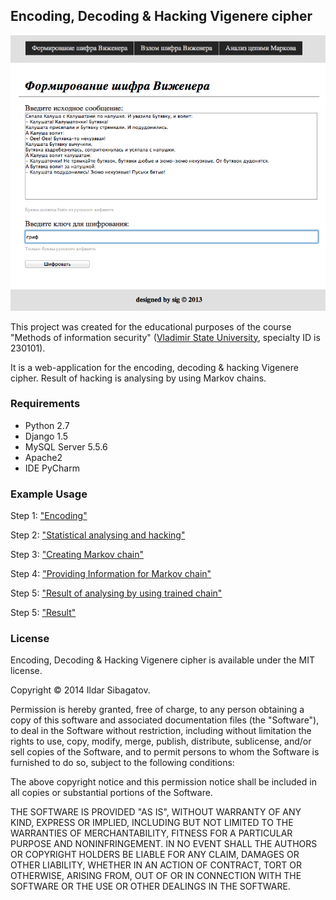 ## Encoding, Decoding & Hacking Vigenere cipher

![Stage 1](https://github.com/siggb/HackingVigenereCipher/blob/master/static/images/img1.png "Stage 1")

This project was created for the educational purposes of the course "Methods of information security" ([Vladimir State University](http://vlsu.ru), specialty ID is 230101).

It is a web-application for the encoding, decoding & hacking Vigenere cipher. Result of hacking is analysing by using Markov chains.

### Requirements

* Python 2.7
* Django 1.5
* MySQL Server 5.5.6
* Apache2
* IDE PyCharm

### Example Usage

Step 1: ["Encoding"](https://github.com/siggb/HackingVigenereCipher/blob/master/static/images/img1.png)

Step 2: ["Statistical analysing and hacking"](https://github.com/siggb/HackingVigenereCipher/blob/master/static/images/img2.png)

Step 3: ["Creating Markov chain"](https://github.com/siggb/HackingVigenereCipher/blob/master/static/images/img3.png)

Step 4: ["Providing Information for Markov chain"](https://github.com/siggb/HackingVigenereCipher/blob/master/static/images/img4.png)

Step 5: ["Result of analysing by using trained chain"](https://github.com/siggb/HackingVigenereCipher/blob/master/static/images/img5.png)

Step 5: ["Result"](https://github.com/siggb/HackingVigenereCipher/blob/master/static/images/img5.png)

### License

Encoding, Decoding & Hacking Vigenere cipher is available under the MIT license.

Copyright © 2014 Ildar Sibagatov.

Permission is hereby granted, free of charge, to any person obtaining a copy of this software and associated documentation files (the "Software"), to deal in the Software without restriction, including without limitation the rights to use, copy, modify, merge, publish, distribute, sublicense, and/or sell copies of the Software, and to permit persons to whom the Software is furnished to do so, subject to the following conditions:

The above copyright notice and this permission notice shall be included in all copies or substantial portions of the Software.

THE SOFTWARE IS PROVIDED "AS IS", WITHOUT WARRANTY OF ANY KIND, EXPRESS OR IMPLIED, INCLUDING BUT NOT LIMITED TO THE WARRANTIES OF MERCHANTABILITY, FITNESS FOR A PARTICULAR PURPOSE AND NONINFRINGEMENT. IN NO EVENT SHALL THE AUTHORS OR COPYRIGHT HOLDERS BE LIABLE FOR ANY CLAIM, DAMAGES OR OTHER LIABILITY, WHETHER IN AN ACTION OF CONTRACT, TORT OR OTHERWISE, ARISING FROM, OUT OF OR IN CONNECTION WITH THE SOFTWARE OR THE USE OR OTHER DEALINGS IN THE SOFTWARE.

